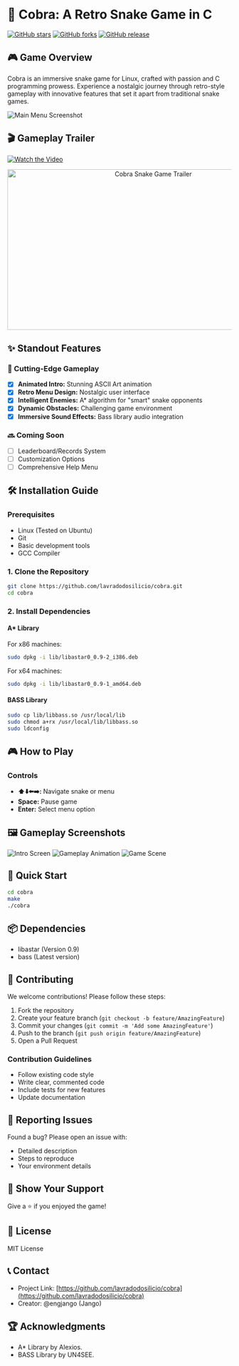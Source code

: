 # 🐍 Cobra: A Retro Snake Game in C

[![GitHub stars](https://img.shields.io/github/stars/lavradodosilicio/cobra.svg?style=social&label=Stars)](https://github.com/lavradodosilicio/cobra)
[![GitHub forks](https://img.shields.io/github/forks/lavradodosilicio/cobra.svg?style=social&label=Fork)](https://github.com/lavradodosilicio/cobra)
[![GitHub release](https://img.shields.io/github/release/lavradodosilicio/cobra.svg)](https://github.com/lavradodosilicio/cobra/releases)

## 🎮 Game Overview
Cobra is an immersive snake game for Linux, crafted with passion and C programming prowess. Experience a nostalgic journey through retro-style gameplay with innovative features that set it apart from traditional snake games.

![Main Menu Screenshot](https://github.com/lavradodosilicio/cobra/blob/main/screenshots/Captura%20de%20tela%20de%202021-01-07%2018-02-55.png)

## 🎬 Gameplay Trailer

[![Watch the Video](https://img.youtube.com/vi/ZzLdnaDOD5A/maxresdefault.jpg)](https://www.youtube.com/watch?v=ZzLdnaDOD5A)

<div align="center">
  <a href="https://www.youtube.com/watch?v=ZzLdnaDOD5A">
    <img src="[https://img.youtube.com/vi/ZzLdnaDOD5A/0.jpg](https://github.com/lavradodosilicio/cobra/blob/main/screenshots/Captura%20de%20tela%20de%202021-01-07%2018-02-55.png)" alt="Cobra Snake Game Trailer" width="640" height="360">
  </a>
</div>

## ✨ Standout Features

### 🚀 Cutting-Edge Gameplay
- [x] **Animated Intro:** Stunning ASCII Art animation
- [x] **Retro Menu Design:** Nostalgic user interface
- [x] **Intelligent Enemies:** A* algorithm for "smart" snake opponents
- [x] **Dynamic Obstacles:** Challenging game environment
- [x] **Immersive Sound Effects:** Bass library audio integration

### 🔜 Coming Soon
- [ ] Leaderboard/Records System
- [ ] Customization Options
- [ ] Comprehensive Help Menu

## 🛠 Installation Guide

### Prerequisites
- Linux (Tested on Ubuntu)
- Git
- Basic development tools
- GCC Compiler

### 1. Clone the Repository
```bash
git clone https://github.com/lavradodosilicio/cobra.git
cd cobra
```

### 2. Install Dependencies
#### A* Library
For x86 machines:
```bash
sudo dpkg -i lib/libastar0_0.9-2_i386.deb
```
For x64 machines:
```bash
sudo dpkg -i lib/libastar0_0.9-1_amd64.deb
```

#### BASS Library
```bash
sudo cp lib/libbass.so /usr/local/lib
sudo chmod a+rx /usr/local/lib/libbass.so
sudo ldconfig
```

## 🎮 How to Play

### Controls
- **⬆️⬇️⬅️➡️:** Navigate snake or menu
- **Space:** Pause game
- **Enter:** Select menu option

## 🖼 Gameplay Screenshots
![Intro Screen](https://github.com/lavradodosilicio/cobra/blob/main/screenshots/Captura%20de%20tela%20de%202021-01-09%2020-30-22.png)
![Gameplay Animation](https://github.com/lavradodosilicio/cobra/blob/main/screenshots/Captura%20de%20tela%20de%202021-01-07%2018-02-52.png)
![Game Scene](https://github.com/lavradodosilicio/cobra/blob/main/screenshots/Captura%20de%20tela%20de%202021-01-07%2018-02-42.png)

## 🚀 Quick Start
```bash
cd cobra
make
./cobra
```

## 📦 Dependencies
- libastar (Version 0.9)
- bass (Latest version)

## 🤝 Contributing
We welcome contributions! Please follow these steps:

1. Fork the repository
2. Create your feature branch (`git checkout -b feature/AmazingFeature`)
3. Commit your changes (`git commit -m 'Add some AmazingFeature'`)
4. Push to the branch (`git push origin feature/AmazingFeature`)
5. Open a Pull Request

### Contribution Guidelines
- Follow existing code style
- Write clear, commented code
- Include tests for new features
- Update documentation

## 🐛 Reporting Issues
Found a bug? Please open an issue with:
- Detailed description
- Steps to reproduce
- Your environment details

## 🌟 Show Your Support
Give a ⭐ if you enjoyed the game!

## 📄 License
MIT License

## 📞 Contact
- Project Link: [https://github.com/lavradodosilicio/cobra](https://github.com/lavradodosilicio/cobra)
- Creator: @engjango (Jango)

## 🏆 Acknowledgments
- A* Library by Alexios.
- BASS Library by UN4SEE.
